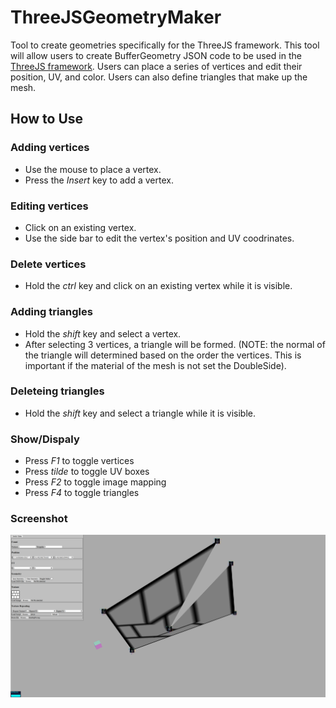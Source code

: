 # ThreeJSGeometryMaker
Tool to create geometries specifically for the ThreeJS framework. This tool will allow users to create BufferGeometry JSON code to be used in the [ThreeJS framework](https://github.com/mrdoob/three.js/). Users can place a series of vertices and edit their position, UV, and color. Users can also define triangles that make up the mesh.

## How to Use
### Adding vertices
- Use the mouse to place a vertex.
- Press the *Insert* key to add a vertex.

### Editing vertices
- Click on an existing vertex.
- Use the side bar to edit the vertex's position and UV coodrinates.

### Delete vertices
- Hold the *ctrl* key and click on an existing vertex while it is visible.

### Adding triangles
- Hold the *shift* key and select a vertex.
- After selecting 3 vertices, a triangle will be formed. (NOTE: the normal of the triangle will determined based on the order the vertices. This is important if the material of the mesh is not set the DoubleSide).

### Deleteing triangles
- Hold the *shift* key and select a triangle while it is visible.

### Show/Dispaly
- Press *F1* to toggle vertices
- Press *tilde* to toggle UV boxes
- Press *F2* to toggle image mapping
- Press *F4* to toggle triangles

### Screenshot
![Screenshot](https://github.com/Temdog007/ThreeJSGeometryMaker/blob/master/images/ThreeJS%20Geometry%20Maker%20screenshot.png)
